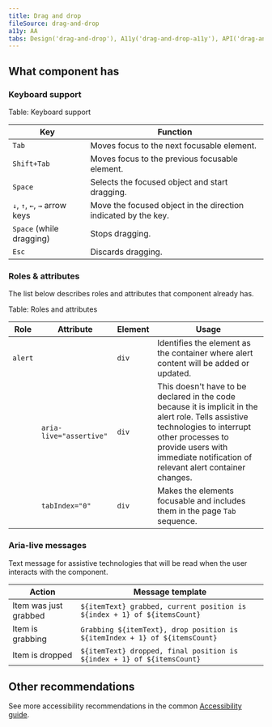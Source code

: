```yaml
---
title: Drag and drop
fileSource: drag-and-drop
a11y: AA
tabs: Design('drag-and-drop'), A11y('drag-and-drop-a11y'), API('drag-and-drop-api'), Example('drag-and-drop-code'), Changelog('drag-and-drop-changelog')
---
```


## What component has

### Keyboard support

Table: Keyboard support

| Key                      | Function                          |
| ------------------------ | --------------------------------- |
| `Tab` | Moves focus to the next focusable element.           |
| `Shift+Tab` | Moves focus to the previous focusable element. |
| `Space` | Selects the focused object and start dragging.      |
| `↓`, `↑`, `←`, `→` arrow keys | Move the focused object in the direction indicated by the key.  |
| `Space` (while dragging) | Stops dragging.                    |
| `Esc` | Discards dragging.                                    |

### Roles & attributes

The list below describes roles and attributes that component already has.

Table: Roles and attributes

| Role    | Attribute                      | Element | Usage                                                                                                                                                                                                                               |
| ------- | ------------------------------ | ------- | ----------------------------------------------------------------------------------------------------------------------------------------------------------------------------------------------------------------------------------- |
| `alert` |                                | `div` | Identifies the element as the container where alert content will be added or updated.                                                                                                                                               |
|         | `aria-live="assertive"` | `div` | This doesn't have to be declared in the code because it is implicit in the alert role. Tells assistive technologies to interrupt other processes to provide users with immediate notification of relevant alert container changes. |
|         | `tabIndex="0"` | `div` | Makes the elements focusable and includes them in the page `Tab` sequence.                                                                                                                                                          |

### Aria-live messages

Text message for assistive technologies that will be read when the user interacts with the component.

| Action                | Message template                                                           |
| --------------------- | -------------------------------------------------------------------------- |
| Item was just grabbed | `${itemText} grabbed, current position is ${index + 1} of ${itemsCount}` |
| Item is grabbing      | `Grabbing ${itemText}, drop position is ${itemIndex + 1} of ${itemsCount}` |
| Item is dropped       | `${itemText} dropped, final position is ${index + 1} of ${itemsCount}` |

## Other recommendations

See more accessibility recommendations in the common [Accessibility guide](/core-principles/a11y/a11y).

<!--@include: ./drag-and-drop-a11y-report.md-->
